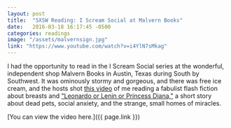 ```yaml
---
layout: post
title:  "SXSW Reading: I Scream Social at Malvern Books"
date:   2016-03-18 16:17:45 -0500
categories: readings
image: "/assets/malvernsign.jpg"
link: "https://www.youtube.com/watch?v=i4YlN7sMkag"
---
```


I had the opportunity to read in the I Scream Social series at the wonderful, independent shop Malvern Books in Austin, Texas during South by Southwest. It was ominously stormy and gorgeous, and there was free ice cream, and the hosts shot [this video][video] of me reading a fabulist flash fiction about breasts and ["Leonardo or Lenin or Princess Diana,"][story] a short story about dead pets, social anxiety, and the strange, small homes of miracles.

[You can view the video here.]({{ page.link }})

[video]: https://www.youtube.com/watch?v=i4YlN7sMkag
[story]: http://www.smokelong.com/leonardo-or-lenin-or-princess-diana/
